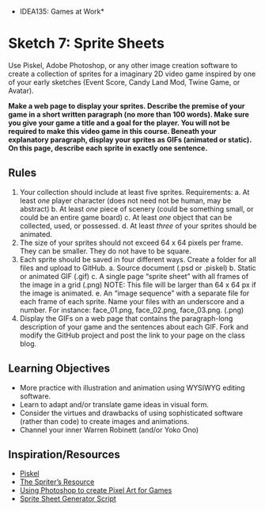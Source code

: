 * IDEA135: Games at Work*


# Sketch 7: Sprite Sheets

Use Piskel, Adobe Photoshop, or any other image creation software to
create a collection of sprites for a imaginary 2D video game inspired
by one of your early sketches (Event Score, Candy Land Mod, Twine
Game, or Avatar).

**Make a web page to display your sprites. Describe the premise of
your game in a short written paragraph (no more than 100 words). Make
sure you give your game a title and a goal for the player. You will
not be required to make this video game in this course. Beneath your
explanatory paragraph, display your sprites as GIFs (animated or
static). On this page, describe each sprite in exactly one sentence.**

## Rules
1. Your collection should include at least five sprites. Requirements:
  a. At least *one* player character (does not need not be human, may be abstract)
  b. At least *one* piece of scenery (could be something small, or could be an entire game board)
  c. At least *one* object that can be collected, used, or possessed.
  d. At least *three* of your sprites should be animated.
2. The size of your sprites should not exceed 64  x 64 pixels per frame. They can be smaller. They do not have to be square.
3. Each sprite should be saved in four different ways. Create a folder for all files and upload to GitHub.
   a. Source document (.psd or .piskel)
   b. Static or animated GIF (.gif)
   c. A single page “sprite sheet” with all frames of the image in a grid (.png)
      NOTE: This file will be larger than 64 x 64 px if the image is animated.
   e. An “image sequence” with a separate file for each frame of each sprite. Name your files with an underscore and a number. For instance: face_01.png, face_02.png, face_03.png. (.png)
4. Display the GIFs on a web page that contains the paragraph-long description of your game and the sentences about each GIF. Fork and modify the GitHub project and post the link to your page on the class blog.

## Learning Objectives
- More practice with illustration and animation using WYSIWYG editing software.
- Learn to adapt and/or translate game ideas in visual form.
- Consider the virtues and drawbacks of using sophisticated software (rather than code) to create images and animations.
- Channel your inner Warren Robinett (and/or Yoko Ono)


## Inspiration/Resources
- [Piskel](http://www.piskelapp.com)
- [The Spriter’s Resource](https://www.spriters-resource.com)
- [Using Photoshop to create Pixel Art for Games](https://www.raywenderlich.com/14865/introduction-to-pixel-art-for-games)
- [Sprite Sheet Generator Script](https://www.johnwordsworth.com/projects/photoshop-sprite-sheet-generator-script/)

